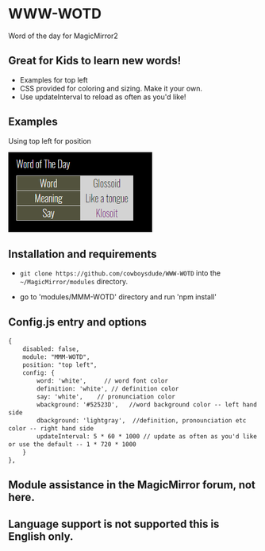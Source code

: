 # WWW-WOTD
Word of the day for MagicMirror2 

## Great for Kids to learn new words!

* Examples for top left 
* CSS provided for coloring and sizing. Make it your own.
* Use updateInterval to reload as often as you'd like!

## Examples

Using top left for position

![](examples/narrow.png)

## Installation and requirements

* `git clone https://github.com/cowboysdude/WWW-WOTD` into the `~/MagicMirror/modules` directory.

* go to 'modules/MMM-WOTD' directory and run 'npm install'

## Config.js entry and options

```
{
    disabled: false,
    module: "MMM-WOTD",
    position: "top left", 
    config: {
        word: 'white',     // word font color
        definition: 'white', // definition color
        say: 'white',    // pronunciation color
        wbackground: '#52523D',   //word background color -- left hand side
        dbackground: 'lightgray',  //definition, pronounciation etc color -- right hand side
        updateInterval: 5 * 60 * 1000 // update as often as you'd like or use the default -- 1 * 720 * 1000
    }
},
```

## Module assistance in the MagicMirror forum, not here. 

## Language support is not supported this is English only.  

